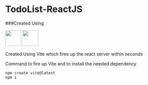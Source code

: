 ﻿# TodoList-ReactJS 


###Created Using

<img src="https://vitejs.dev/logo.svg" height=50px width=50px>  <img src="https://upload.wikimedia.org/wikipedia/commons/thumb/a/a7/React-icon.svg/1200px-React-icon.svg.png" height=50px width=50px>

 
Created Using Vite which fires up the react server within seconds

Command to fire up Vite and to install the needed dependency</br>

```
npm create vite@latest
npm i
``` 


